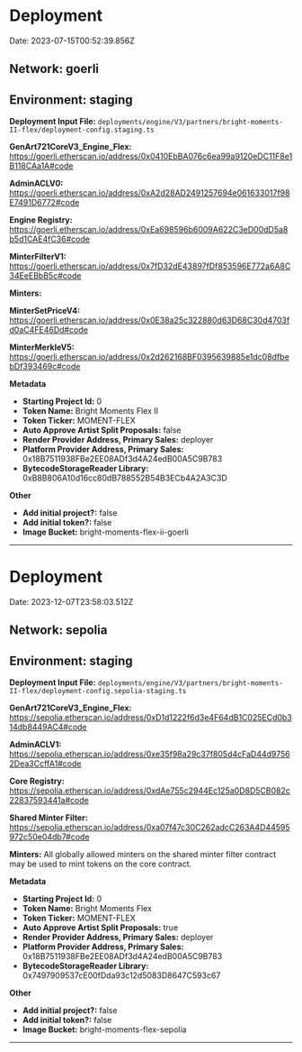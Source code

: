 # Deployment

Date: 2023-07-15T00:52:39.856Z

## **Network:** goerli

## **Environment:** staging

**Deployment Input File:** `deployments/engine/V3/partners/bright-moments-II-flex/deployment-config.staging.ts`

**GenArt721CoreV3_Engine_Flex:** https://goerli.etherscan.io/address/0x0410EbBA076c6ea99a9120eDC11F8e1B118CAa1A#code

**AdminACLV0:** https://goerli.etherscan.io/address/0xA2d28AD2491257694e061633017f98E7491D6772#code

**Engine Registry:** https://goerli.etherscan.io/address/0xEa698596b6009A622C3eD00dD5a8b5d1CAE4fC36#code

**MinterFilterV1:** https://goerli.etherscan.io/address/0x7fD32dE43897fDf853596E772a6A8C34EeEBbB5c#code

**Minters:**

**MinterSetPriceV4:** https://goerli.etherscan.io/address/0x0E38a25c322880d63D68C30d4703fd0aC4FE46Dd#code

**MinterMerkleV5:** https://goerli.etherscan.io/address/0x2d262168BF0395639885e1dc08dfbebDf393469c#code

**Metadata**

- **Starting Project Id:** 0
- **Token Name:** Bright Moments Flex II
- **Token Ticker:** MOMENT-FLEX
- **Auto Approve Artist Split Proposals:** false
- **Render Provider Address, Primary Sales:** deployer
- **Platform Provider Address, Primary Sales:** 0x18B7511938FBe2EE08ADf3d4A24edB00A5C9B783
- **BytecodeStorageReader Library:** 0xB8B806A10d16cc80dB788552B54B3ECb4A2A3C3D

**Other**

- **Add initial project?:** false
- **Add initial token?:** false
- **Image Bucket:** bright-moments-flex-ii-goerli

---

# Deployment

Date: 2023-12-07T23:58:03.512Z

## **Network:** sepolia

## **Environment:** staging

**Deployment Input File:** `deployments/engine/V3/partners/bright-moments-II-flex/deployment-config.sepolia-staging.ts`

**GenArt721CoreV3_Engine_Flex:** https://sepolia.etherscan.io/address/0xD1d1222f6d3e4F64dB1C025ECd0b314db8449AC4#code

**AdminACLV1:** https://sepolia.etherscan.io/address/0xe35f98a29c37f805d4cFaD44d97562Dea3CcffA1#code

**Core Registry:** https://sepolia.etherscan.io/address/0xdAe755c2944Ec125a0D8D5CB082c22837593441a#code

**Shared Minter Filter:** https://sepolia.etherscan.io/address/0xa07f47c30C262adcC263A4D44595972c50e04db7#code

**Minters:** All globally allowed minters on the shared minter filter contract may be used to mint tokens on the core contract.

**Metadata**

- **Starting Project Id:** 0
- **Token Name:** Bright Moments Flex
- **Token Ticker:** MOMENT-FLEX
- **Auto Approve Artist Split Proposals:** true
- **Render Provider Address, Primary Sales:** deployer
- **Platform Provider Address, Primary Sales:** 0x18B7511938FBe2EE08ADf3d4A24edB00A5C9B783
- **BytecodeStorageReader Library:** 0x7497909537cE00fDda93c12d5083D8647C593c67

**Other**

- **Add initial project?:** false
- **Add initial token?:** false
- **Image Bucket:** bright-moments-flex-sepolia

---
